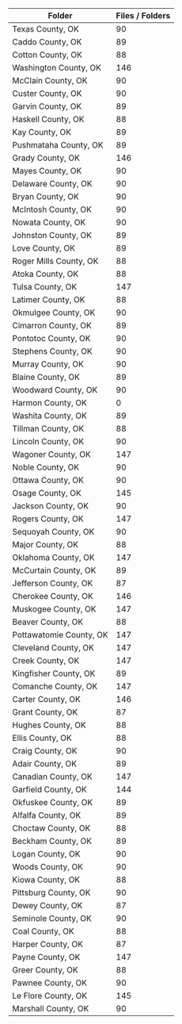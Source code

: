 | Folder                  |   Files / Folders |
|-------------------------|-------------------|
| Texas County, OK        |                90 |
| Caddo County, OK        |                89 |
| Cotton County, OK       |                88 |
| Washington County, OK   |               146 |
| McClain County, OK      |                90 |
| Custer County, OK       |                90 |
| Garvin County, OK       |                89 |
| Haskell County, OK      |                88 |
| Kay County, OK          |                89 |
| Pushmataha County, OK   |                89 |
| Grady County, OK        |               146 |
| Mayes County, OK        |                90 |
| Delaware County, OK     |                90 |
| Bryan County, OK        |                90 |
| McIntosh County, OK     |                90 |
| Nowata County, OK       |                90 |
| Johnston County, OK     |                89 |
| Love County, OK         |                89 |
| Roger Mills County, OK  |                88 |
| Atoka County, OK        |                88 |
| Tulsa County, OK        |               147 |
| Latimer County, OK      |                88 |
| Okmulgee County, OK     |                90 |
| Cimarron County, OK     |                89 |
| Pontotoc County, OK     |                90 |
| Stephens County, OK     |                90 |
| Murray County, OK       |                90 |
| Blaine County, OK       |                89 |
| Woodward County, OK     |                90 |
| Harmon County, OK       |                 0 |
| Washita County, OK      |                89 |
| Tillman County, OK      |                88 |
| Lincoln County, OK      |                90 |
| Wagoner County, OK      |               147 |
| Noble County, OK        |                90 |
| Ottawa County, OK       |                90 |
| Osage County, OK        |               145 |
| Jackson County, OK      |                90 |
| Rogers County, OK       |               147 |
| Sequoyah County, OK     |                90 |
| Major County, OK        |                88 |
| Oklahoma County, OK     |               147 |
| McCurtain County, OK    |                89 |
| Jefferson County, OK    |                87 |
| Cherokee County, OK     |               146 |
| Muskogee County, OK     |               147 |
| Beaver County, OK       |                88 |
| Pottawatomie County, OK |               147 |
| Cleveland County, OK    |               147 |
| Creek County, OK        |               147 |
| Kingfisher County, OK   |                89 |
| Comanche County, OK     |               147 |
| Carter County, OK       |               146 |
| Grant County, OK        |                87 |
| Hughes County, OK       |                88 |
| Ellis County, OK        |                88 |
| Craig County, OK        |                90 |
| Adair County, OK        |                89 |
| Canadian County, OK     |               147 |
| Garfield County, OK     |               144 |
| Okfuskee County, OK     |                89 |
| Alfalfa County, OK      |                89 |
| Choctaw County, OK      |                88 |
| Beckham County, OK      |                89 |
| Logan County, OK        |                90 |
| Woods County, OK        |                90 |
| Kiowa County, OK        |                88 |
| Pittsburg County, OK    |                90 |
| Dewey County, OK        |                87 |
| Seminole County, OK     |                90 |
| Coal County, OK         |                88 |
| Harper County, OK       |                87 |
| Payne County, OK        |               147 |
| Greer County, OK        |                88 |
| Pawnee County, OK       |                90 |
| Le Flore County, OK     |               145 |
| Marshall County, OK     |                90 |